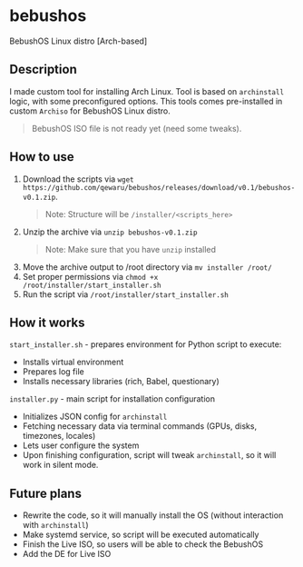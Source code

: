 # bebushos
BebushOS Linux distro [Arch-based]

## Description
I made custom tool for installing Arch Linux. Tool is based on `archinstall` logic, with some preconfigured options.
This tools comes pre-installed in custom `Archiso` for BebushOS Linux distro.
> BebushOS ISO file is not ready yet (need some tweaks).

## How to use
1. Download the scripts via `wget https://github.com/qewaru/bebushos/releases/download/v0.1/bebushos-v0.1.zip`.
   > Note: Structure will be `/installer/<scripts_here>`
2. Unzip the archive via `unzip bebushos-v0.1.zip`
   > Note: Make sure that you have `unzip` installed
3. Move the archive output to /root directory via `mv installer /root/`
4. Set proper permissions via `chmod +x /root/installer/start_installer.sh`
5. Run the script via `/root/installer/start_installer.sh`

## How it works
`start_installer.sh` - prepares environment for Python script to execute:
  * Installs virtual environment
  * Prepares log file
  * Installs necessary libraries (rich, Babel, questionary)

`installer.py` - main script for installation configuration
  * Initializes JSON config for `archinstall`
  * Fetching necessary data via terminal commands (GPUs, disks, timezones, locales)
  * Lets user configure the system
  * Upon finishing configuration, script will tweak `archinstall`, so it will work in silent mode.

## Future plans
* Rewrite the code, so it will manually install the OS (without interaction with `archinstall`)
* Make systemd service, so script will be executed automatically
* Finish the Live ISO, so users will be able to check the BebushOS
* Add the DE for Live ISO
